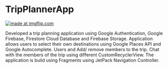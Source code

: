 # TripPlannerApp

<a href="https://imgflip.com/gif/3mnp0s"><img src="https://i.imgflip.com/3mnp0s.gif" title="made at imgflip.com"/></a>


Developed a trip planning application using Google Authentication, Google Firebase, Firestore Cloud Database and Firebase Storage. Application allows users to select their own destinations using Google Places API and Google Autocomplete. Users and Add/ remove members to the trip. Chat with the members of the trip using different CustomRecyclerView. The application is build using Fragments using JetPack Navigation Controller. 
